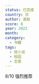 ```yaml
---
status: 已完成
country: 日
author: 渡航
score: 8
year: 2022
month:
category:
  - 书籍
tags:
  - 轻小说
  - 校园
  - 恋爱
---
```

8/10 强烈推荐
